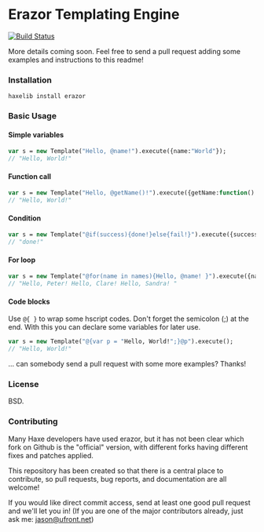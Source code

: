 Erazor Templating Engine
========================

[![Build Status](https://travis-ci.org/ufront/erazor.svg?branch=master)](https://travis-ci.org/ufront/erazor)

More details coming soon.  Feel free to send a pull request adding some examples and instructions to this readme!

### Installation

    haxelib install erazor

### Basic Usage

#### Simple variables
```haxe
var s = new Template("Hello, @name!").execute({name:"World"});
// "Hello, World!"
```

#### Function call
```haxe
var s = new Template("Hello, @getName()!").execute({getName:function() return "World"});
// "Hello, World!"
```

#### Condition
```haxe
var s = new Template("@if(success){done!}else{fail!}").execute({success:true});
// "done!"
```

#### For loop
```haxe
var s = new Template("@for(name in names){Hello, @name! }").execute({names:["Peter","Clare","Sandra"]});
// "Hello, Peter! Hello, Clare! Hello, Sandra! "
```

#### Code blocks

Use `@{ }` to wrap some hscript codes. Don't forget the semicolon (;) at the end. With this you can declare some variables for later use.
```haxe
var s = new Template("@{var p = "Hello, World!";}@p").execute();
// "Hello, World!"
```

... can somebody send a pull request with some more examples? Thanks!


### License

BSD.

### Contributing

Many Haxe developers have used erazor, but it has not been clear which fork on Github is the "official" version, with different forks having different fixes and patches applied.

This repository has been created so that there is a central place to contribute, so pull requests, bug reports, and documentation are all welcome!

If you would like direct commit access, send at least one good pull request and we'll let you in!
(If you are one of the major contributors already, just ask me: jason@ufront.net)




